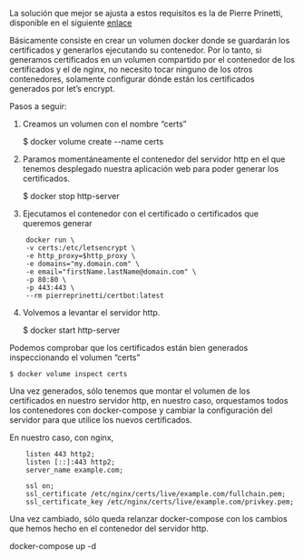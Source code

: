La solución que mejor se ajusta a estos requisitos es la de Pierre Prinetti, disponible en el siguiente [enlace](https://github.com/pierreprinetti/certbot)

Básicamente consiste en crear un volumen docker donde se guardarán los certificados y generarlos ejecutando su contenedor. Por lo tanto, si generamos certificados en un volumen compartido por el contenedor de los certificados y el de nginx, no necesito tocar ninguno de los otros contenedores, solamente configurar dónde están los certificados generados por let’s encrypt.

Pasos a seguir:

1.  Creamos un volumen con el nombre “certs”

    $ docker volume create --name certs

2. Paramos momentáneamente el contenedor del servidor http en el que tenemos desplegado nuestra aplicación web para poder generar los certificados.

    $ docker stop http-server

3. Ejecutamos el contenedor con el certificado o certificados que queremos generar
```
    docker run \
    -v certs:/etc/letsencrypt \
    -e http_proxy=$http_proxy \
    -e domains="my.domain.com" \
    -e email="firstName.lastName@domain.com" \
    -p 80:80 \
    -p 443:443 \
    --rm pierreprinetti/certbot:latest
```

4. Volvemos a levantar el servidor http.

    $ docker start http-server

Podemos comprobar que los certificados están bien generados inspeccionando el volumen “certs”

    $ docker volume inspect certs

Una vez generados, sólo tenemos que montar el volumen de los certificados en nuestro servidor http, en nuestro caso, orquestamos todos los contenedores con docker-compose y cambiar la configuración del servidor para que utilice los nuevos certificados.

En nuestro caso, con nginx,
```
    listen 443 http2;
    listen [::]:443 http2;
    server_name example.com;

    ssl on;
    ssl_certificate /etc/nginx/certs/live/example.com/fullchain.pem;
    ssl_certificate_key /etc/nginx/certs/live/example.com/privkey.pem;
```

Una vez cambiado, sólo queda relanzar docker-compose con los cambios que hemos hecho en el contenedor del servidor http.

docker-compose up -d